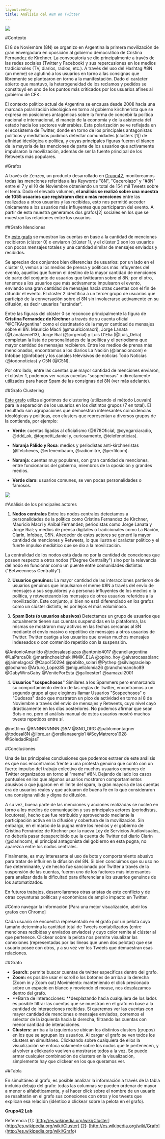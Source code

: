 ```yaml
---
layout:entry
title: Análisis del #8N en Twitter
---
```


<img src="/static/img/8N.png" />

#Contexto

El 8 de Noviembre (8N) se organizo en Argentina la primera movilización de gran envergadura en oposición al gobierno democrático de Cristina Fernandez de Kirchner. La convocatoria se dio principalmente a través de las redes sociales (Twitter y Facebook) y sus repercusiones en los medios tradicionales (TV, diarios, radios, etc.). A través del uso del Hashtag #8N (un meme) se aglutinó a los usuarios en torno a las consignas que libremente se plantearon en torno a la manifestación. Dado el carácter abierto que mantuvo, la heterogeneidad de los reclamos y pedidos se constituyó en uno de los puntos más criticados por los usuarios afines al gobierno de CFK.

El contexto político actual de Argentina se encausa desde 2008 hacia una marcada polarización ideológica en torno al gobierno kirchnerista que se expresa en posiciones antagónicas sobre la forma de concebir la política nacional e internacional, el manejo de la economía y de la asistencia del estado hacia los sectores vulnerables.  Esta polarización se ve reflejada en el ecosistema de Twitter, donde en torno de los principales antagonistas políticos y mediáticos pudimos detectar comunidades (clusters [1]) de afinidad ideológica o política, y cuyas principales figuras fueron el blanco de la mayoría de las menciones de parte de los usuarios que activamente impulsaron la movilización, además de ser la fuente principal de los Retweets más populares.


#Grafos

A través de Zenzey, un producto desarrollado en [Grupo42](http://www.grupo42.com/), monitoreamos todas las menciones referidas a las Keywords "8N", "Cacerolazo" y "#8N" entre el 7 y el 10 de Noviembre obteniendo un total de 154 mil Tweets sobre el tema. Dado el elevado volumen, **el análisis se realizó sobre una muestra de 1055 usuarios que registraron diez o más menciones** entre las realizadas a otros usuarios y las recibidas, esto nos permitió acceder únicamente a los usuarios más influyentes que participaron del evento. A partir de esta muestra generamos dos grafos[2] sociales en los que se muestran las relaciones entre los usuarios.

##Grafo Menciones

En [este grafo](http://blog.zenzey.com/reports/8N/) se muestran las cuentas en base a la cantidad de menciones recibieron (clúster 0) o enviaron (clúster 1), y el clúster 2 son los usuarios con pocos mensajes totales y una cantidad similar de mensajes enviados y recibidos.

Se aprecian dos conjuntos bien diferencias de usuarios: por un lado en el clúster 0, vemos a los medios de prensa y políticos más influyentes del evento, aquellos que fueron el destino de la mayor cantidad de menciones de parte del conjunto de usuarios que twittearon sobre el 8N; por el otro, tenemos a los usuarios que más activamente impulsaron el evento, enviando una gran cantidad de mensajes hacia otras cuentas con el fin de difundir el evento. El clúster 2 identifica a un tercer grupo de usuarios que participó de la conversación sobre el 8N sin involucrarse activamente en su difusión, es decir usuarios "estándar".

Entre las figuras del clúster 0 se reconoce principalmente la figura de **Cristina Fernandez de Kirchner** a través de su cuenta oficial "@CFKArgentina" como el destinatario de la mayor cantidad de mensajes sobre el 8N.  Mauricio Macri (@mauriciomacri), Jorge Lanata (@Lanataenel13), Jorge Rial (@jorgerial) y Luis D'Elia (@Luis_Delia) completan la lista de personalidades de la política y el periodismo que mayor cantidad de mensajes recibieron. Entre los medios de prensa más mencionados, encontramos a los diarios La Nación (@lanacioncom) e Infobae (@infobae) y los canales televisivos de noticias Todo Noticias (@todonoticias) y C5N (@C5N).

Por otro lado, entre las cuentas que mayor cantidad de menciones enviaron, el clúster 1, podemos ver varias cuentas "sospechosas" o directamente 
utilizados para hacer Spam de las consignas del 8N (ver más adelante).


##Grafo Clustering

[Este grafo](http://blog.zenzey.com/reports/8N/clustering.html) utiliza algoritmos de clustering (utilizando el método Louvain) para la separación de los usuarios en los distintos grupos (7 en total). El resultado son agrupaciones que demuestran interesantes coincidencias ideológicas y políticas, con clusters que representan a diversos grupos de la contienda, por ejemplo:

* **Verde**: cuentas ligadas al oficialismo (@678Oficial, @cyngarciaradio, @ddd_ok, @tognetti_daniel y, curiosamente, @telefenoticias).

* **Naranja Pálido y Rosa**: medios y periodistas anti-kirchneristas (@fetcheves, @ertenembaum, @radiomitre, @perfilcom).

* **Naranja**: cuentas muy populares, con gran cantidad de menciones, entre funcionarios del gobierno, miembros de la oposición y grandes medios.

* **Verde claro**: usuarios comunes, se ven pocas personalidades o famosos.

<img src="/static/img/8N-tabla.png" />

#Análisis de los principales actores

1. **Nodos centrales**
Entre los nodos centrales detectamos a personalidades de la política como Cristina Fernandez de Kirchner, Mauricio Macri y Anibal Fernandez; periodistas como Jorge Lanata y Jorge Rial; y medios de prensa digitales o tradicionales como La Nación, Clarín, Infobae, C5N. Alrededor de estos actores se generó la mayor cantidad de menciones y Retweets, lo que ilustra el carácter político y el fuerte impulso mediático que se dio a la movilización.

La centralidad de los nodos está dada no por la cantidad de conexiones que poseen respecto a otros nodos ("Degree Centrality") sino por la relevancia del nodo en funcionar como un puente entre comunidades distintas ("Betweenness Centrality").

2. **Usuarios genuinos:**
La mayor cantidad de las interacciones partieron de usuarios genuinos que impulsaron el meme #8N a través del envío de mensajes a sus seguidores y a personas influyentes de los medios o la política, y retweeteando los mensajes de otros usuarios referidos a la movilización. Este conjunto, si bien no está diferenciado en los grafos como un clúster distinto, es por lejos el más voluminoso.

3. **Spam Bots (o usuarios abusivos)**
Detectamos un grupo de usuarios que actualmente tienen sus cuentas suspendidas en la plataforma, las mismas se mostraron muy activos en las fechas cercanas al 8N mediante el envío masivo o repetitivo de mensajes a otros usuarios de Twitter. Twitter castiga a los usuarios que envían muchos mensajes indeseados o con contenido repetido con la suspensión. 

@AntonioAmarildo @todosalasplazas @antonio4017 @canellargentina @LaParcaOk @martinchoelchek @MIK_ELA @opino_hoy @alvarocasablanc @jaimelagos2 @Capo150294 @pablito_solari @Pythep @silviagracielap @lochamo @Arturo_Lopez85 @miguellalomia26 @ranchomancho89 @GabyWinsGaby @VenitePorEsta @galloester1 @samazul2001 

4. **Usuarios "sospechosos"**
Similares a los Spammers pero enmarcando su comportamiento dentro de las reglas de Twitter, encontramos a un segundo grupo al que elegimos llamar Usuarios "Sospechosos" o "Dudosos" dado que mostraron un pico de actividad en torno al 8 de Noviembre a través del envío de mensajes y Retweets, cuyo nivel cayó drásticamente en los días posteriores. No podemos afirmar que sean Bots o no, pero el análisis manual de estos usuarios mostró muchos tweets repetidos entre sí.

@netfilmx @8NNNNNNNN @_8N_ @8NO_ORG @pablomontagner @todosal8N @libre_ar @orellanasergio1 @SoyMatreros1928 @SoledadRojasT

#Conclusiones

Una de las principales conclusiones que podemos extraer de este análisis es que nos encontramos frente a una protesta genuina que contó con un fuerte impulso del trabajo colectivo de muchos usuarios comunes de Twitter organizados en torno al "meme" #8N. Dejando de lado los casos puntuales en los que algunos usuarios mostraron comportamientos abusivos o que jugaron en el límite del spam, la gran mayoría de las cuentas era de usuarios reales y que actuaron de buena fe en lo que consideraron una consigna válida y digna de difusión.

A su vez, buena parte de las menciones y acciones realizadas se nucleó en torno a los medios de comunicación y sus principales actores (periodistas, locutores), hecho que fue retribuido y aprovechado mediante la participación activa en la difusión y cobertura de la movilización. Sin embargo, en el marco de la pugna entre los medios y el gobierno de Cristina Fernández de Kirchner por la nueva Ley de Servicios Audiovisuales, no debería pasar desapercibido que la cuenta de Twitter del diario Clarín (@clarincom), el principal antagonista del gobierno en esta pugna, no aparezca entre los nodos centrales.

Finalmente, es muy interesante el uso de bots y comportamiento abusivo para tratar de influir en la difusión del 8N. Si bien concluimos que su uso no fue determinante, y de hecho fue sancionado por Twitter a través de la suspensión de las cuentas, fueron uno de los factores más interesantes para analizar dada la dificultad para diferenciar a los usuarios genuinos de los automatizados.

En futuros trabajos, desarrollaremos otras aristas de este conflicto y de otras coyunturas políticas y económicas de amplio impacto en Twitter.


#Cómo navegar la información
[Para una mejor visualización, abrir los grafos con Chrome]

Cada usuario se encuentra representado en el grafo por un pelota cuyo tamaño determina la cantidad total de Tweets contabilizados (entre menciones recibidas y enviados enviados) y cuyo color remite al clúster al que pertenece. Clickear sobre la pelota nos permite visualizar las conexiones (representadas por las lineas que unen dos pelotas) que ese usuario posee con otros, y a su vez ver los Tweets que demuestran esas relaciones.

##Grafo

* **Search:** permite buscar cuentas de twitter específicas dentro del grafo.
* **Zoom:** es posible usar el scroll o los botones de arriba a la derecha (Zoom in y Zoom out)
Movimiento: manteniendo el click presionado sobre un espacio en blanco y moviendo el mouse, nos desplazamos dentro del grafo.
* **Barra de Interacciones: **desplazando hacia cualquiera de los lados es posible filtrar las cuentas que se muestran en el grafo en base a la cantidad de interacciones recibidas. Si queremos ver las cuentas con mayor cantidad de menciones o mensajes enviados, corremos el selector de la izquierda hacia la derecha, filtrando las cuentas con menor cantidad de interacciones.
* **Clusters:** arriba a la izquierda se ubican los distintos clusters (grupos) en los que se agrupan los usuarios. Al cargar el grafo se ven todos los clusters en simultáneo. Clickeando sobre cualquiera de ellos la visualización se enfoca solamente sobre los nodos que le pertenecen, y al volver a clickearlo vuelven a mostrarse todos a la vez. Se puede armar cualquier combinación de clusters en la visualización, simplemente hay que clickear en los que queramos ver.

##Tabla

En simultáneo al grafo, es posible analizar la información a través de la tabla incluida debajo del grafo: todas las columnas se pueden ordenar de mayor a menor o alfabéticamente, y al hacer click sobre el nombre de un usuario se resaltarán en el grafo sus conexiones con otros y los tweets que explican esa relación (idéntico a clickear sobre la pelota en el grafo).

**Grupo42 Lab**

Referencia
[1]: [http://es.wikipedia.org/wiki/Cluster](http://es.wikipedia.org/wiki/Cluster)
[2]: [http://es.wikipedia.org/wiki/Grafo](http://es.wikipedia.org/wiki/Grafo) 
